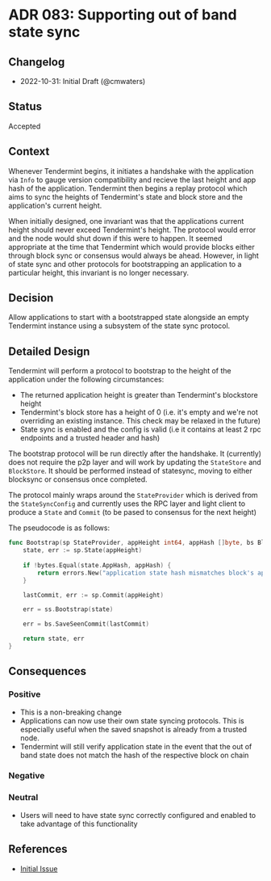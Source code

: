 # ADR 083: Supporting out of band state sync

## Changelog

- 2022-10-31: Initial Draft (@cmwaters)

## Status

Accepted

## Context

Whenever Tendermint begins, it initiates a handshake with the application via `Info` to gauge version compatibility and recieve the last height and app hash of the application. Tendermint then begins a replay protocol which aims to sync the heights of Tendermint's state and block store and the application's current height. 

When initially designed, one invariant was that the applications current height should never exceed
Tendermint's height. The protocol would error and the node would shut down if this were to happen. It seemed
appropriate at the time that Tendermint which would provide blocks either through block sync or consensus
would always be ahead. However, in light of state sync and other protocols for bootstrapping an application to 
a particular height, this invariant is no longer necessary.

## Decision

Allow applications to start with a bootstrapped state alongside an empty Tendermint instance using
a subsystem of the state sync protocol. 

## Detailed Design

Tendermint will perform a protocol to bootstrap to the height of the application under the following circumstances:

- The returned application height is greater than Tendermint's blockstore height
- Tendermint's block store has a height of 0 (i.e. it's empty and we're not overriding an existing instance. This check may be relaxed in the future) 
- State sync is enabled and the config is valid (i.e it contains at least 2 rpc endpoints and a trusted header and hash)

The bootstrap protocol will be run directly after the handshake. It (currently) does not require the p2p layer and will work by updating the `StateStore` and `BlockStore`. It should be performed instead of statesync, moving to either blocksync or consensus once completed.

The protocol mainly wraps around the `StateProvider` which is derived from the `StateSyncConfig` and currently uses the RPC layer and light client to produce a `State` and `Commit` (to be pased to consensus for the next height)

The pseudocode is as follows:
```go
func Bootstrap(sp StateProvider, appHeight int64, appHash []byte, bs BlockStore, ss StateStore) (*State, error) {
    state, err := sp.State(appHeight)
    
    if !bytes.Equal(state.AppHash, appHash) {
        return errors.New("application state hash mismatches block's app hash")
    }

    lastCommit, err := sp.Commit(appHeight)

    err = ss.Bootstrap(state)

    err = bs.SaveSeenCommit(lastCommit)

    return state, err
}
```

## Consequences

### Positive

- This is a non-breaking change
- Applications can now use their own state syncing protocols. This is especially useful when the saved snapshot is already from a trusted node.
- Tendermint will still verify application state in the event that the out of band state does not match the hash of the respective block on chain 

### Negative

### Neutral

- Users will need to have state sync correctly configured and enabled to take advantage of this functionality

## References

- [Initial Issue](https://github.com/tendermint/tendermint/issues/4642)
